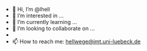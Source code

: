 - 👋 Hi, I’m @lhell
- 👀 I’m interested in ...
- 🌱 I’m currently learning ...
- 💞️ I’m looking to collaborate on ...
- 
- 📫 How to reach me: hellwege@imt.uni-luebeck.de

